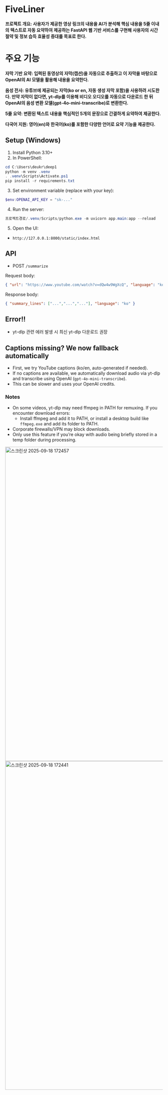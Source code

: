 # FiveLiner

**프로젝트 개요: 사용자가 제공한 영상 링크의 내용을 AI가 분석해 핵심 내용을 5줄 이내의 텍스트로 자동 요약하여 제공하는 FastAPI 웹 기반 서비스를 구현해 사용자의 시간 절약 및 정보 습득 효율성 증대를 목표로 한다.**


# 주요 기능

**자막 기반 요약: 입력된 동영상의 자막(캡션)을 자동으로 추출하고 이 자막을 바탕으로 OpenAI의 AI 모델을 활용해 내용을 요약한다.**

**음성 전사: 유튜브에 제공되는 자막(ko or en, 자동 생성 자막 포함)을 사용하려 시도한다. 만약 자막이 없다면, yt-dlp를 이용해 비디오 오디오를 자동으로 다운로드 한 뒤 OpenAI의 음성 변환 모델(gpt-4o-mini-transcribe)로 변환한다.**

**5줄 요약: 변환된 텍스트 내용을 핵심적인 5개의 문장으로 간결하게 요약하여 제공한다.**

**다국어 지원: 영어(en)와 한국어(ko)를 포함한 다양한 언어로 요약 기능을 제공한다.**




## Setup (Windows)

1. Install Python 3.10+
2. In PowerShell:

```powershell
cd C:\Users\deukr\deep1
python -m venv .venv
. .venv\Scripts\Activate.ps1
pip install -r requirements.txt
```

3. Set environment variable (replace with your key):

```powershell
$env:OPENAI_API_KEY = "sk-..."
```

4. Run the server:

```powershell
프로젝트경로/.venv/Scripts/python.exe -m uvicorn app.main:app --reload
```

5. Open the UI:
- `http://127.0.0.1:8000/static/index.html`

## API

- POST `/summarize`

Request body:

```json
{ "url": "https://www.youtube.com/watch?v=dQw4w9WgXcQ", "language": "ko" }
```

Response body:

```json
{ "summary_lines": ["...","...","..."], "language": "ko" }
```

## Error!!
- yt-dlp 관련 에러 발생 시 최신 yt-dlp 다운로드 권장

## Captions missing? We now fallback automatically
- First, we try YouTube captions (ko/en, auto-generated if needed).
- If no captions are available, we automatically download audio via yt-dlp and transcribe using OpenAI (`gpt-4o-mini-transcribe`).
- This can be slower and uses your OpenAI credits.

### Notes
- On some videos, yt-dlp may need ffmpeg in PATH for remuxing. If you encounter download errors:
  - Install ffmpeg and add it to PATH, or install a desktop build like `ffmpeg.exe` and add its folder to PATH.
- Corporate firewalls/VPN may block downloads.
- Only use this feature if you’re okay with audio being briefly stored in a temp folder during processing.



<img width="1686" height="1001" alt="스크린샷 2025-09-18 172457" src="https://github.com/user-attachments/assets/69ed21ca-cd03-48c2-ae13-b3e0e139c7a3" />

<img width="1642" height="1047" alt="스크린샷 2025-09-18 172441" src="https://github.com/user-attachments/assets/dc420528-cc2d-4d22-a1b8-d03cc064676f" />
